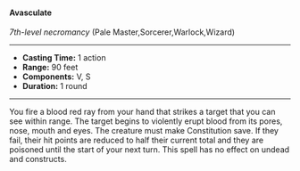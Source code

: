 #### Avasculate
*7th-level necromancy* (Pale Master,Sorcerer,Warlock,Wizard)
___
- **Casting Time:** 1 action
- **Range:** 90 feet
- **Components:** V, S
- **Duration:** 1 round
---
You fire a blood red ray from your hand that strikes a target that you can see within range. The target begins to violently erupt blood from its pores, nose, mouth and eyes. The creature must make Constitution save. If they fail, their hit points are reduced to half their current total and they are poisoned until the start of your next turn. This spell has no effect on undead and constructs.
